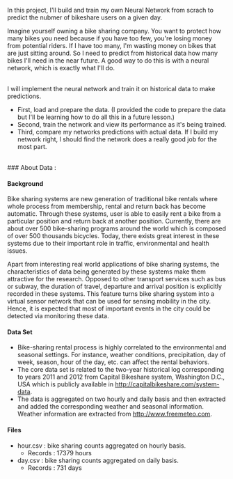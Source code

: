 In this project, I'll build and train my own Neural Network from scrach to predict the nubmer of bikeshare users on a given day.
<br />

Imagine yourself owning a bike sharing company. You want to protect how many bikes you need because if you have too few, you're losing money from potential riders.
If I have too many, I'm wasting money on bikes that are just sitting around. So I need to predict from historical data how many bikes I'll need in the near future. 
A good way to do this is with a neural network, which is exactly what I'll do. 

<br />
I will implement the neural network and train it on historical data to make predictions.

- First, load and prepare the data. (I provided the code to prepare the data but I'll be learning how to do all this in a future lesson.)
- Second, train the network and view its performance as it's being trained.
- Third, compare my networks predictions with actual data. If I build my network right, I should find the network does a really good job for the most part.

<br />
### About Data : 

#### Background
Bike sharing systems are new generation of traditional bike rentals where whole process from membership, rental and return 
back has become automatic. Through these systems, user is able to easily rent a bike from a particular position and return 
back at another position. Currently, there are about over 500 bike-sharing programs around the world which is composed of 
over 500 thousands bicycles. Today, there exists great interest in these systems due to their important role in traffic, 
environmental and health issues. 

Apart from interesting real world applications of bike sharing systems, the characteristics of data being generated by
these systems make them attractive for the research. Opposed to other transport services such as bus or subway, the duration
of travel, departure and arrival position is explicitly recorded in these systems. This feature turns bike sharing system into
a virtual sensor network that can be used for sensing mobility in the city. Hence, it is expected that most of important
events in the city could be detected via monitoring these data.

#### Data Set
- Bike-sharing rental process is highly correlated to the environmental and seasonal settings. For instance, weather conditions,
precipitation, day of week, season, hour of the day, etc. can affect the rental behaviors. 
- The core data set is related to the two-year historical log corresponding to years 2011 and 2012 from Capital Bikeshare system, Washington D.C., USA which is 
publicly available in http://capitalbikeshare.com/system-data.
- The data is aggregated on two hourly and daily basis and then 
extracted and added the corresponding weather and seasonal information. Weather information are extracted from http://www.freemeteo.com. 

#### Files
- hour.csv : bike sharing counts aggregated on hourly basis. 
    - Records : 17379 hours
- day.csv : bike sharing counts aggregated on daily basis. 
    - Records : 731 days
